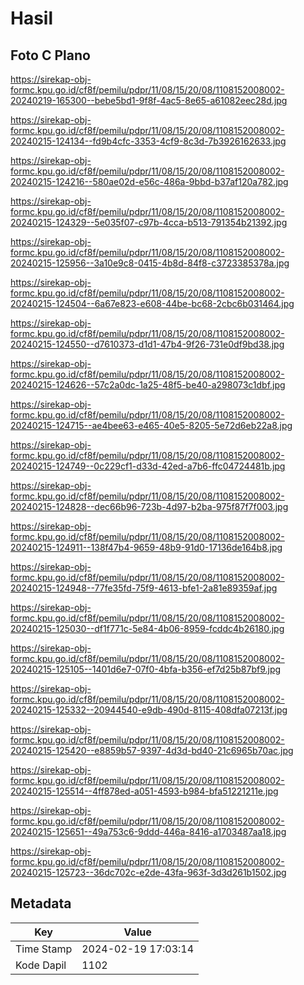 # Hasil

## Foto C Plano

https://sirekap-obj-formc.kpu.go.id/cf8f/pemilu/pdpr/11/08/15/20/08/1108152008002-20240219-165300--bebe5bd1-9f8f-4ac5-8e65-a61082eec28d.jpg

https://sirekap-obj-formc.kpu.go.id/cf8f/pemilu/pdpr/11/08/15/20/08/1108152008002-20240215-124134--fd9b4cfc-3353-4cf9-8c3d-7b3926162633.jpg

https://sirekap-obj-formc.kpu.go.id/cf8f/pemilu/pdpr/11/08/15/20/08/1108152008002-20240215-124216--580ae02d-e56c-486a-9bbd-b37af120a782.jpg

https://sirekap-obj-formc.kpu.go.id/cf8f/pemilu/pdpr/11/08/15/20/08/1108152008002-20240215-124329--5e035f07-c97b-4cca-b513-791354b21392.jpg

https://sirekap-obj-formc.kpu.go.id/cf8f/pemilu/pdpr/11/08/15/20/08/1108152008002-20240215-125956--3a10e9c8-0415-4b8d-84f8-c3723385378a.jpg

https://sirekap-obj-formc.kpu.go.id/cf8f/pemilu/pdpr/11/08/15/20/08/1108152008002-20240215-124504--6a67e823-e608-44be-bc68-2cbc6b031464.jpg

https://sirekap-obj-formc.kpu.go.id/cf8f/pemilu/pdpr/11/08/15/20/08/1108152008002-20240215-124550--d7610373-d1d1-47b4-9f26-731e0df9bd38.jpg

https://sirekap-obj-formc.kpu.go.id/cf8f/pemilu/pdpr/11/08/15/20/08/1108152008002-20240215-124626--57c2a0dc-1a25-48f5-be40-a298073c1dbf.jpg

https://sirekap-obj-formc.kpu.go.id/cf8f/pemilu/pdpr/11/08/15/20/08/1108152008002-20240215-124715--ae4bee63-e465-40e5-8205-5e72d6eb22a8.jpg

https://sirekap-obj-formc.kpu.go.id/cf8f/pemilu/pdpr/11/08/15/20/08/1108152008002-20240215-124749--0c229cf1-d33d-42ed-a7b6-ffc04724481b.jpg

https://sirekap-obj-formc.kpu.go.id/cf8f/pemilu/pdpr/11/08/15/20/08/1108152008002-20240215-124828--dec66b96-723b-4d97-b2ba-975f87f7f003.jpg

https://sirekap-obj-formc.kpu.go.id/cf8f/pemilu/pdpr/11/08/15/20/08/1108152008002-20240215-124911--138f47b4-9659-48b9-91d0-17136de164b8.jpg

https://sirekap-obj-formc.kpu.go.id/cf8f/pemilu/pdpr/11/08/15/20/08/1108152008002-20240215-124948--77fe35fd-75f9-4613-bfe1-2a81e89359af.jpg

https://sirekap-obj-formc.kpu.go.id/cf8f/pemilu/pdpr/11/08/15/20/08/1108152008002-20240215-125030--df1f771c-5e84-4b06-8959-fcddc4b26180.jpg

https://sirekap-obj-formc.kpu.go.id/cf8f/pemilu/pdpr/11/08/15/20/08/1108152008002-20240215-125105--1401d6e7-07f0-4bfa-b356-ef7d25b87bf9.jpg

https://sirekap-obj-formc.kpu.go.id/cf8f/pemilu/pdpr/11/08/15/20/08/1108152008002-20240215-125332--20944540-e9db-490d-8115-408dfa07213f.jpg

https://sirekap-obj-formc.kpu.go.id/cf8f/pemilu/pdpr/11/08/15/20/08/1108152008002-20240215-125420--e8859b57-9397-4d3d-bd40-21c6965b70ac.jpg

https://sirekap-obj-formc.kpu.go.id/cf8f/pemilu/pdpr/11/08/15/20/08/1108152008002-20240215-125514--4ff878ed-a051-4593-b984-bfa51221211e.jpg

https://sirekap-obj-formc.kpu.go.id/cf8f/pemilu/pdpr/11/08/15/20/08/1108152008002-20240215-125651--49a753c6-9ddd-446a-8416-a1703487aa18.jpg

https://sirekap-obj-formc.kpu.go.id/cf8f/pemilu/pdpr/11/08/15/20/08/1108152008002-20240215-125723--36dc702c-e2de-43fa-963f-3d3d261b1502.jpg


## Metadata

| Key        | Value               |
| ---------- | ------------------- |
| Time Stamp | 2024-02-19 17:03:14 |
| Kode Dapil | 1102                |



